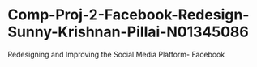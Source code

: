 # Comp-Proj-2-Facebook-Redesign-Sunny-Krishnan-Pillai-N01345086
Redesigning and Improving the Social Media Platform- Facebook

